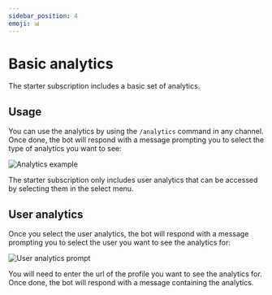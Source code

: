 ```yaml
---
sidebar_position: 4
emoji: 📊
---
```


# Basic analytics

The starter subscription includes a basic set of analytics.

## Usage

You can use the analytics by using the `/analytics` command in any channel.
Once done, the bot will respond with a message prompting you to select the type of analytics you want to see:

![Analytics example](/img/analytics-example.png)

The starter subscription only includes user analytics that can be accessed by selecting them in the select menu.

## User analytics

Once you select the user analytics, the bot will respond with a message prompting you to select the user you want to see the analytics for:

![User analytics prompt](/img/analytics-prompt.png)

You will need to enter the url of the profile you want to see the analytics for.
Once done, the bot will respond with a message containing the analytics.
